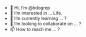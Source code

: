 - 👋 Hi, I’m @bdogrep
- 👀 I’m interested in ... Life.
- 🌱 I’m currently learning ... ?
- 💞️ I’m looking to collaborate on ... ?
- 📫 How to reach me ... ?

<!---
bdogrep/bdogrep is a ✨ special ✨ repository because its `README.md` (this file) appears on your GitHub profile.
You can click the Preview link to take a look at your changes.
--->
